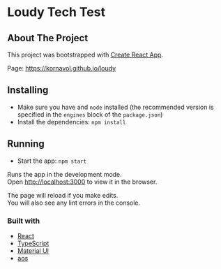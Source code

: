 # Loudy Tech Test

## About The Project

This project was bootstrapped with [Create React App](https://reactjs.org/docs/create-a-new-react-app.html).

Page: <https://kornavol.github.io/loudy>

## Installing

- Make sure you have and `node` installed (the recommended version is specified in the `engines` block of the `package.json`)
- Install the dependencies: `npm install`

## Running

- Start the app: `npm start`

Runs the app in the development mode.<br />
Open [http://localhost:3000](http://localhost:3000) to view it in the browser.

The page will reload if you make edits.<br />
You will also see any lint errors in the console.

### Built with

- [React](https://reactjs.org)
- [TypeScript](https://www.typescriptlang.org)
- [Material UI](https://material-ui.com)
- [aos](https://www.npmjs.com/package/aos)
